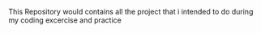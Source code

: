 This Repository would contains all the project that i intended to do during my coding excercise and practice
